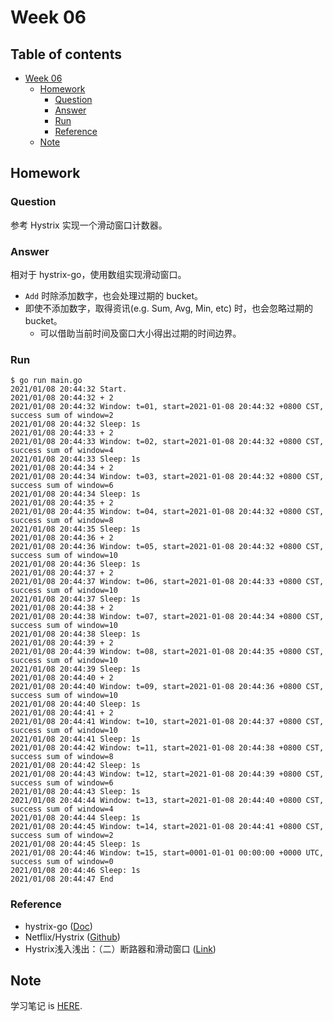# Week 06

## Table of contents <!-- omit in toc -->

- [Week 06](#week-06)
  - [Homework](#homework)
    - [Question](#question)
    - [Answer](#answer)
    - [Run](#run)
    - [Reference](#reference)
  - [Note](#note)

## Homework

### Question

参考 Hystrix 实现一个滑动窗口计数器。

### Answer

相对于 hystrix-go，使用数组实现滑动窗口。

- `Add` 时除添加数字，也会处理过期的 bucket。
- 即使不添加数字，取得资讯(e.g. Sum, Avg, Min, etc) 时，也会忽略过期的 bucket。
  - 可以借助当前时间及窗口大小得出过期的时间边界。

### Run

```shell
$ go run main.go
2021/01/08 20:44:32 Start.
2021/01/08 20:44:32 + 2
2021/01/08 20:44:32 Window: t=01, start=2021-01-08 20:44:32 +0800 CST, success sum of window=2
2021/01/08 20:44:32 Sleep: 1s
2021/01/08 20:44:33 + 2
2021/01/08 20:44:33 Window: t=02, start=2021-01-08 20:44:32 +0800 CST, success sum of window=4
2021/01/08 20:44:33 Sleep: 1s
2021/01/08 20:44:34 + 2
2021/01/08 20:44:34 Window: t=03, start=2021-01-08 20:44:32 +0800 CST, success sum of window=6
2021/01/08 20:44:34 Sleep: 1s
2021/01/08 20:44:35 + 2
2021/01/08 20:44:35 Window: t=04, start=2021-01-08 20:44:32 +0800 CST, success sum of window=8
2021/01/08 20:44:35 Sleep: 1s
2021/01/08 20:44:36 + 2
2021/01/08 20:44:36 Window: t=05, start=2021-01-08 20:44:32 +0800 CST, success sum of window=10
2021/01/08 20:44:36 Sleep: 1s
2021/01/08 20:44:37 + 2
2021/01/08 20:44:37 Window: t=06, start=2021-01-08 20:44:33 +0800 CST, success sum of window=10
2021/01/08 20:44:37 Sleep: 1s
2021/01/08 20:44:38 + 2
2021/01/08 20:44:38 Window: t=07, start=2021-01-08 20:44:34 +0800 CST, success sum of window=10
2021/01/08 20:44:38 Sleep: 1s
2021/01/08 20:44:39 + 2
2021/01/08 20:44:39 Window: t=08, start=2021-01-08 20:44:35 +0800 CST, success sum of window=10
2021/01/08 20:44:39 Sleep: 1s
2021/01/08 20:44:40 + 2
2021/01/08 20:44:40 Window: t=09, start=2021-01-08 20:44:36 +0800 CST, success sum of window=10
2021/01/08 20:44:40 Sleep: 1s
2021/01/08 20:44:41 + 2
2021/01/08 20:44:41 Window: t=10, start=2021-01-08 20:44:37 +0800 CST, success sum of window=10
2021/01/08 20:44:41 Sleep: 1s
2021/01/08 20:44:42 Window: t=11, start=2021-01-08 20:44:38 +0800 CST, success sum of window=8
2021/01/08 20:44:42 Sleep: 1s
2021/01/08 20:44:43 Window: t=12, start=2021-01-08 20:44:39 +0800 CST, success sum of window=6
2021/01/08 20:44:43 Sleep: 1s
2021/01/08 20:44:44 Window: t=13, start=2021-01-08 20:44:40 +0800 CST, success sum of window=4
2021/01/08 20:44:44 Sleep: 1s
2021/01/08 20:44:45 Window: t=14, start=2021-01-08 20:44:41 +0800 CST, success sum of window=2
2021/01/08 20:44:45 Sleep: 1s
2021/01/08 20:44:46 Window: t=15, start=0001-01-01 00:00:00 +0000 UTC, success sum of window=0
2021/01/08 20:44:46 Sleep: 1s
2021/01/08 20:44:47 End
```

### Reference

- hystrix-go ([Doc](https://godoc.org/github.com/afex/hystrix-go/hystrix))
- Netflix/Hystrix ([Github](https://github.com/Netflix/Hystrix))
- Hystrix浅入浅出：（二）断路器和滑动窗口 ([Link](https://blog.csdn.net/manzhizhen/article/details/80296655))

## Note

学习笔记 is [HERE](./note.md).
